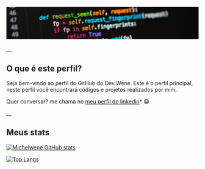 ![Bem vindo ao Dev Wene!](https://github.com/michelwene/michelwene/blob/main/Header.png)

__

## O que é este perfil?

Seja bem-vindo ao perfil do GitHub do Dev.Wene. Este é o perfil principal, neste perfil você encontrará códigos e projetos realizados por mim.

Quer conversar? me chama no <a href="https://www.linkedin.com/in/michelwene/">meu perfil do linkedin</a>* :grinning:

__

## Meus stats

[![Michelwene GitHub stats](https://github-readme-stats.vercel.app/api?username=michelwene&show_icons=true&theme=dark)](https://github.com/michelwene/github-readme-stats)

[![Top Langs](https://github-readme-stats.vercel.app/api/top-langs/?username=michelwene)](https://github.com/michelwene/github-readme-stats)
